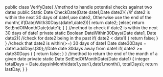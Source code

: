 public class VerifyDate{
//method to handle potential checks against two dates
public Static Date CheckDate(Date date1,Date date2){
//if date2 is within the next 30 days of date1,use date2, Otherwise use the end of the month{
  if(Date)With30Days(date1,date2)){
   return date2;
  }else{
   return SetEndOfMonthDate(date1);
  }
}
//method to check if date2 is within the next 30 days of date1
 private static Boolean DateWithin30Days(Date date1, Date date2){
  //check for date2 being in the past
     if( date2 < date1) { return false; }
 }
       //check that date2 is within(>=) 30 days of date1
       Date date30Days = date1.addDays(30);//Date date 30days away from date1
       if( date2 >= date30Days ) { return false; }
       }
       //method to return the end of the month of a given date
       private static Date SetEndOfMonthDate(Date date1)
       {
         integer totalDays = Date.daysinMonth(date1.year(),date1.month(), totalDays);
         return lastDay;
       }
      }
        
        

